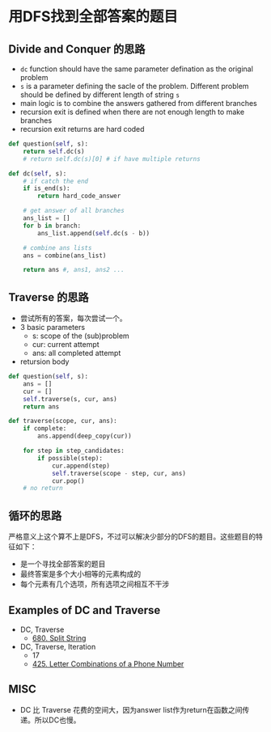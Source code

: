 # 用DFS找到全部答案的题目

## Divide and Conquer 的思路
- `dc` function should have the same parameter defination as the original problem
- `s` is a parameter defining the sacle of the problem. Different problem should be defined by different length of string `s`
- main logic is to combine the answers gathered from different branches
- recursion exit is defined when there are not enough length to make branches
- recursion exit returns are hard coded
```python
def question(self, s):
    return self.dc(s)
    # return self.dc(s)[0] # if have multiple returns

def dc(self, s):
    # if catch the end
    if is_end(s):
        return hard_code_answer

    # get answer of all branches
    ans_list = []
    for b in branch:
        ans_list.append(self.dc(s - b))

    # combine ans lists
    ans = combine(ans_list)

    return ans #, ans1, ans2 ...
```

## Traverse 的思路
- 尝试所有的答案，每次尝试一个。
- 3 basic parameters
    - s: scope of the (sub)problem
    - cur: current attempt
    - ans: all completed attempt
- retursion body
```python
def question(self, s):
    ans = []
    cur = []
    self.traverse(s, cur, ans)
    return ans

def traverse(scope, cur, ans):
    if complete:
        ans.append(deep_copy(cur))

    for step in step_candidates:
        if possible(step):
            cur.append(step)
            self.traverse(scope - step, cur, ans)
            cur.pop()
    # no return
```


## 循环的思路
严格意义上这个算不上是DFS，不过可以解决少部分的DFS的题目。这些题目的特征如下：
- 是一个寻找全部答案的题目
- 最终答案是多个大小相等的元素构成的
- 每个元素有几个选项，所有选项之间相互不干涉

## Examples of DC and Traverse
- DC, Traverse
    - [680. Split String](lint680.md)
- DC, Traverse, Iteration
    - 17
    - [425. Letter Combinations of a Phone Number](lint425.md)
## MISC
- DC 比 Traverse 花费的空间大，因为answer list作为return在函数之间传递。所以DC也慢。